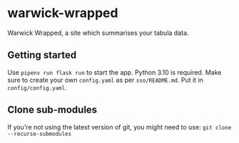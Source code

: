 # warwick-wrapped
Warwick Wrapped, a site which summarises your tabula data.

## Getting started
Use `pipenv run flask run` to start the app. Python 3.10 is required.
Make sure to create your own `config.yaml` as per `sso/README.md`. Put it in `config/config.yaml`.

## Clone sub-modules
If you're not using the latest version of git, you might need to use: `git clone --recurse-submodules`
